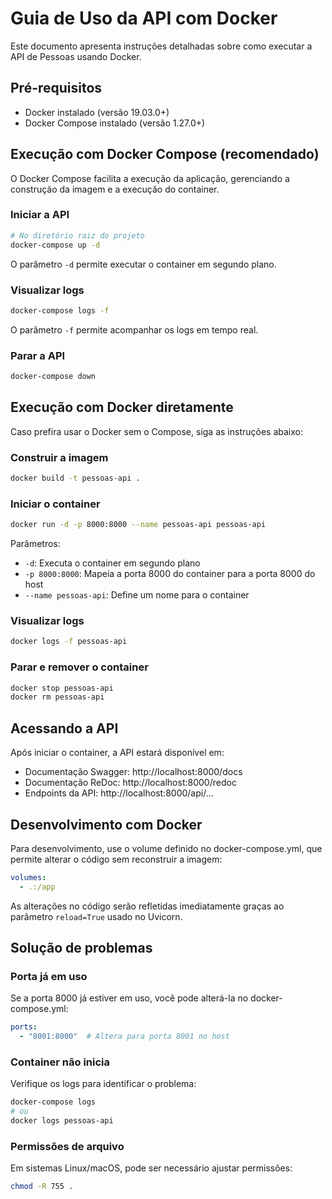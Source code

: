 # Guia de Uso da API com Docker

Este documento apresenta instruções detalhadas sobre como executar a API de Pessoas usando Docker.

## Pré-requisitos

- Docker instalado (versão 19.03.0+)
- Docker Compose instalado (versão 1.27.0+)

## Execução com Docker Compose (recomendado)

O Docker Compose facilita a execução da aplicação, gerenciando a construção da imagem e a execução do container.

### Iniciar a API

```bash
# No diretório raiz do projeto
docker-compose up -d
```

O parâmetro `-d` permite executar o container em segundo plano.

### Visualizar logs

```bash
docker-compose logs -f
```

O parâmetro `-f` permite acompanhar os logs em tempo real.

### Parar a API

```bash
docker-compose down
```

## Execução com Docker diretamente

Caso prefira usar o Docker sem o Compose, siga as instruções abaixo:

### Construir a imagem

```bash
docker build -t pessoas-api .
```

### Iniciar o container

```bash
docker run -d -p 8000:8000 --name pessoas-api pessoas-api
```

Parâmetros:
- `-d`: Executa o container em segundo plano
- `-p 8000:8000`: Mapeia a porta 8000 do container para a porta 8000 do host
- `--name pessoas-api`: Define um nome para o container

### Visualizar logs

```bash
docker logs -f pessoas-api
```

### Parar e remover o container

```bash
docker stop pessoas-api
docker rm pessoas-api
```

## Acessando a API

Após iniciar o container, a API estará disponível em:

- Documentação Swagger: http://localhost:8000/docs
- Documentação ReDoc: http://localhost:8000/redoc
- Endpoints da API: http://localhost:8000/api/...

## Desenvolvimento com Docker

Para desenvolvimento, use o volume definido no docker-compose.yml, que permite alterar o código sem reconstruir a imagem:

```yaml
volumes:
  - .:/app
```

As alterações no código serão refletidas imediatamente graças ao parâmetro `reload=True` usado no Uvicorn.

## Solução de problemas

### Porta já em uso

Se a porta 8000 já estiver em uso, você pode alterá-la no docker-compose.yml:

```yaml
ports:
  - "8001:8000"  # Altera para porta 8001 no host
```

### Container não inicia

Verifique os logs para identificar o problema:

```bash
docker-compose logs
# ou
docker logs pessoas-api
```

### Permissões de arquivo

Em sistemas Linux/macOS, pode ser necessário ajustar permissões:

```bash
chmod -R 755 .
``` 